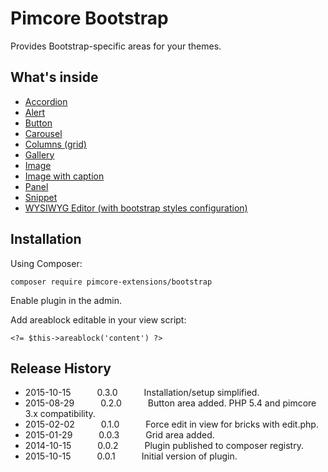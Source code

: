 # Pimcore Bootstrap

Provides Bootstrap-specific areas for your themes.

## What's inside
* [Accordion](http://getbootstrap.com/javascript/#collapse-example-accordion)
* [Alert](http://getbootstrap.com/javascript/#alerts)
* [Button](http://getbootstrap.com/css/#buttons)
* [Carousel](http://getbootstrap.com/javascript/#carousel)
* [Columns (grid)](http://getbootstrap.com/css/#grid)
* [Gallery](http://getbootstrap.com/components/#thumbnails)
* [Image](http://getbootstrap.com/css/#images-responsive)
* [Image with caption](http://getbootstrap.com/components/#thumbnails-custom-content)
* [Panel](http://getbootstrap.com/components/#panels)
* [Snippet](https://www.pimcore.org/wiki/pages/viewpage.action?pageId=14551599)
* [WYSIWYG Editor (with bootstrap styles configuration)](https://www.pimcore.org/wiki/display/PIMCORE3/WYSIWYG)

## Installation

Using Composer:

```
composer require pimcore-extensions/bootstrap
```

Enable plugin in the admin.

Add areablock editable in your view script:
```
<?= $this->areablock('content') ?>
```

## Release History

* 2015-10-15   0.3.0   Installation/setup simplified.
* 2015-08-29   0.2.0   Button area added. PHP 5.4 and pimcore 3.x compatibility.
* 2015-02-02   0.1.0   Force edit in view for bricks with edit.php.
* 2015-01-29   0.0.3   Grid area added.
* 2014-10-15   0.0.2   Plugin published to composer registry.
* 2015-10-15   0.0.1   Initial version of plugin.
